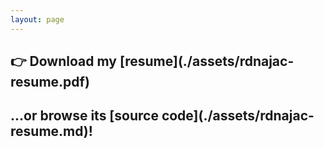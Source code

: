```yaml
---
layout: page
---
```



<h2> 👉 Download my [resume](./assets/rdnajac-resume.pdf) <h2/>
<p> ...or browse its [source code](./assets/rdnajac-resume.md)!  </p>
